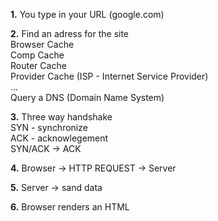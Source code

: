 **1.** You type in your URL (google.com)

**2.** Find an adress for the site  
 Browser Cache  
 Comp Cache  
 Router Cache  
 Provider Cache (ISP - Internet Service Provider)  
 ...  
 Query a DNS (Domain Name System)

**3.** Three way handshake  
 SYN - synchronize  
 ACK - acknowlegement  
 SYN/ACK -> ACK

**4.** Browser -> HTTP REQUEST -> Server

**5.** Server -> sand data

**6.** Browser renders an HTML
